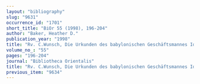 ```yaml
---
layout: "bibliography"
slug: "9631"
occurrence_id: "1701"
short_title: "BiOr 55 (1998), 196-204"
author: "Baker, Heather D."
publication_year: "1998"
title: "Rv. C.Wunsch, Die Urkunden des babylonischen Geschäftsmannes Iddin-Marduk (CM 3, 1993)"
volume_no_: "55"
pages: "196-204"
journal: "Bibliotheca Orientalis"
title: "Rv. C.Wunsch, Die Urkunden des babylonischen Geschäftsmannes Iddin-Marduk (CM 3, 1993)"
previous_item: "9634"
---
```

